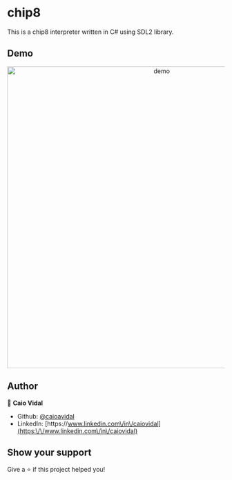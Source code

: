 # chip8
This is a chip8 interpreter written in C# using SDL2 library.

## Demo

<p align="center">
  <img width="700" align="center" src="https://github.com/caioavidal/chip8-interpreter/blob/master/chip8.gif?raw=true" alt="demo"/>
</p>

## Author

👤 **Caio Vidal**

* Github: [@caioavidal](https://github.com/caioavidal)
* LinkedIn: [https:\/\/www.linkedin.com\/in\/caiovidal](https:\/\/www.linkedin.com\/in\/caiovidal)
## Show your support

Give a ⭐️ if this project helped you!
